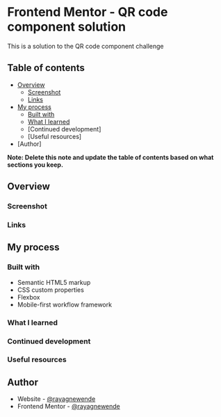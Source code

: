 # Frontend Mentor - QR code component solution

This is a solution to the QR code component challenge

## Table of contents

- [Overview](#overview)
  - [Screenshot](#screenshot)
  - [Links](#links)
- [My process](#my-process)
  - [Built with](#built-with)
  - [What I learned](#what-i-learned)
  - [Continued development]
  - [Useful resources]
- [Author]

**Note: Delete this note and update the table of contents based on what sections you keep.**

## Overview

### Screenshot

### Links

## My process

### Built with

- Semantic HTML5 markup
- CSS custom properties
- Flexbox
- Mobile-first workflow
  framework

### What I learned

### Continued development

### Useful resources

## Author

- Website - [@rayagnewende](https://darling-torte-848ed1.netlify.app/)
- Frontend Mentor - [@rayagnewende](https://www.frontendmentor.io/profile/rayagnewende)

